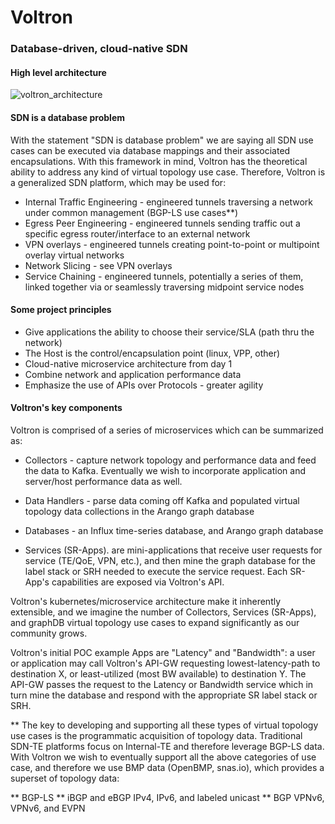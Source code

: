 # Voltron
### Database-driven, cloud-native SDN

#### High level architecture 
![voltron_architecture](https://wwwin-github.cisco.com/spa-ie/voltron/blob/brmcdoug/docs/voltron_architecture.png "voltron architecture")

#### SDN is a database problem
With the statement "SDN is database problem" we are saying all SDN use cases can be executed via database mappings and their associated encapsulations.  With this framework in mind, Voltron has the theoretical ability to address any kind of virtual topology use case.  Therefore, Voltron is a generalized SDN platform, which may be used for:

* Internal Traffic Engineering - engineered tunnels traversing a network under common management (BGP-LS use cases**)
* Egress Peer Engineering - engineered tunnels sending traffic out a specific egress router/interface to an external network
* VPN overlays - engineered tunnels creating point-to-point or multipoint overlay virtual networks
* Network Slicing - see VPN overlays
* Service Chaining - engineered tunnels, potentially a series of them, linked together via or seamlessly traversing midpoint service nodes 

#### Some project principles
* Give applications the ability to choose their service/SLA (path thru the network)
* The Host is the control/encapsulation point (linux, VPP, other)
* Cloud-native microservice architecture from day 1
* Combine network and application performance data
* Emphasize the use of APIs over Protocols - greater agility

#### Voltron's key components

Voltron is comprised of a series of microservices which can be summarized as:

* Collectors - capture network topology and performance data and feed the data to Kafka.  Eventually we wish to incorporate application and server/host performance data as well.   

* Data Handlers - parse data coming off Kafka and populated virtual topology data collections in the Arango graph database

* Databases - an Influx time-series database, and Arango graph database

* Services (SR-Apps).  are mini-applications that receive user requests for service (TE/QoE, VPN, etc.), and then mine the graph database for the label stack or SRH needed to execute the service request.  Each SR-App's capabilities are exposed via Voltron's API.  

Voltron's kubernetes/microservice architecture make it inherently extensible, and we imagine the number of Collectors, Services (SR-Apps), and graphDB virtual topology use cases to expand significantly as our community grows.

Voltron's initial POC example Apps are "Latency" and "Bandwidth": a user or application may call Voltron's API-GW requesting lowest-latency-path to destination X,  or least-utilized (most BW available) to destination Y.  The API-GW passes the request to the Latency or Bandwidth service which in turn mine the database and respond with the appropriate SR label stack or SRH.  
 

** The key to developing and supporting all these types of virtual topology use cases is the programmatic acquisition of topology data.  Traditional SDN-TE platforms focus on Internal-TE and therefore leverage BGP-LS data.  With Voltron we wish to eventually support all the above categories of use case, and therefore we use BMP data (OpenBMP, snas.io), which provides a superset of topology data:

** BGP-LS
** iBGP and eBGP IPv4, IPv6, and labeled unicast
** BGP VPNv6, VPNv6, and EVPN


